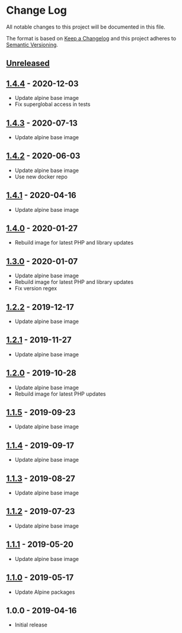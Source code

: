 # Change Log
All notable changes to this project will be documented in this file.

The format is based on [Keep a Changelog](http://keepachangelog.com/)
and this project adheres to [Semantic Versioning](http://semver.org/).

## [Unreleased]

## [1.4.4] - 2020-12-03
- Update alpine base image
- Fix superglobal access in tests

## [1.4.3] - 2020-07-13
- Update alpine base image

## [1.4.2] - 2020-06-03
- Update alpine base image
- Use new docker repo

## [1.4.1] - 2020-04-16
- Update alpine base image

## [1.4.0] - 2020-01-27
- Rebuild image for latest PHP and library updates

## [1.3.0] - 2020-01-07
- Update alpine base image
- Rebuild image for latest PHP and library updates
- Fix version regex

## [1.2.2] - 2019-12-17
- Update alpine base image

## [1.2.1] - 2019-11-27
- Update alpine base image

## [1.2.0] - 2019-10-28
- Update alpine base image
- Rebuild image for latest PHP updates

## [1.1.5] - 2019-09-23
- Update alpine base image

## [1.1.4] - 2019-09-17
- Update alpine base image

## [1.1.3] - 2019-08-27
- Update alpine base image

## [1.1.2] - 2019-07-23
- Update alpine base image

## [1.1.1] - 2019-05-20
- Update alpine base image

## [1.1.0] - 2019-05-17
- Update Alpine packages

## 1.0.0 - 2019-04-16
- Initial release

[Unreleased]:  https://github.com/gmitirol/alpine38-php56/compare/1.4.4...HEAD
[1.4.4]: https://github.com/gmitirol/alpine38-php56/compare/1.4.3...1.4.4
[1.4.3]: https://github.com/gmitirol/alpine38-php56/compare/1.4.2...1.4.3
[1.4.2]: https://github.com/gmitirol/alpine38-php56/compare/1.4.1...1.4.2
[1.4.1]: https://github.com/gmitirol/alpine38-php56/compare/1.4.0...1.4.1
[1.4.0]: https://github.com/gmitirol/alpine38-php56/compare/1.3.0...1.4.0
[1.3.0]: https://github.com/gmitirol/alpine38-php56/compare/1.2.2...1.3.0
[1.2.2]: https://github.com/gmitirol/alpine38-php56/compare/1.2.1...1.2.2
[1.2.1]: https://github.com/gmitirol/alpine38-php56/compare/1.2.0...1.2.1
[1.2.0]: https://github.com/gmitirol/alpine38-php56/compare/1.1.5...1.2.0
[1.1.5]: https://github.com/gmitirol/alpine38-php56/compare/1.1.4...1.1.5
[1.1.4]: https://github.com/gmitirol/alpine38-php56/compare/1.1.3...1.1.4
[1.1.3]: https://github.com/gmitirol/alpine38-php56/compare/1.1.2...1.1.3
[1.1.2]: https://github.com/gmitirol/alpine38-php56/compare/1.1.1...1.1.2
[1.1.1]: https://github.com/gmitirol/alpine38-php56/compare/1.1.0...1.1.1
[1.1.0]: https://github.com/gmitirol/alpine38-php56/compare/1.0.0...1.1.0
